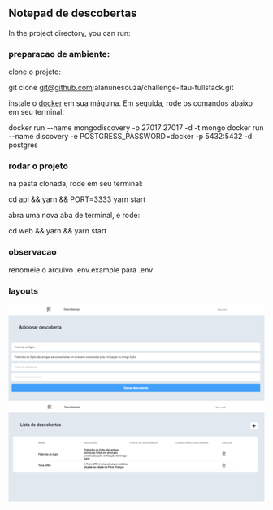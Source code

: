 ## Notepad de descobertas

In the project directory, you can run:

### preparacao de ambiente:

clone o projeto:

git clone git@github.com:alanunesouza/challenge-itau-fullstack.git

instale o [docker](https://docs.docker.com/install/) em sua máquina. Em seguida, rode os comandos abaixo em seu terminal:

docker run --name mongodiscovery -p 27017:27017 -d -t mongo
docker run --name discovery -e POSTGRESS_PASSWORD=docker -p 5432:5432 -d postgres

### rodar o projeto

na pasta clonada, rode em seu terminal:

cd api && yarn && PORT=3333 yarn start

abra uma nova aba de terminal, e rode:

cd web && yarn && yarn start

### observacao

renomeie o arquivo .env.example para .env


### layouts

<img src="/layouts/layout_1.png" alt="Layout 1"/>
<img src="/layouts/layout_2.png" alt="Layout 2"/>

